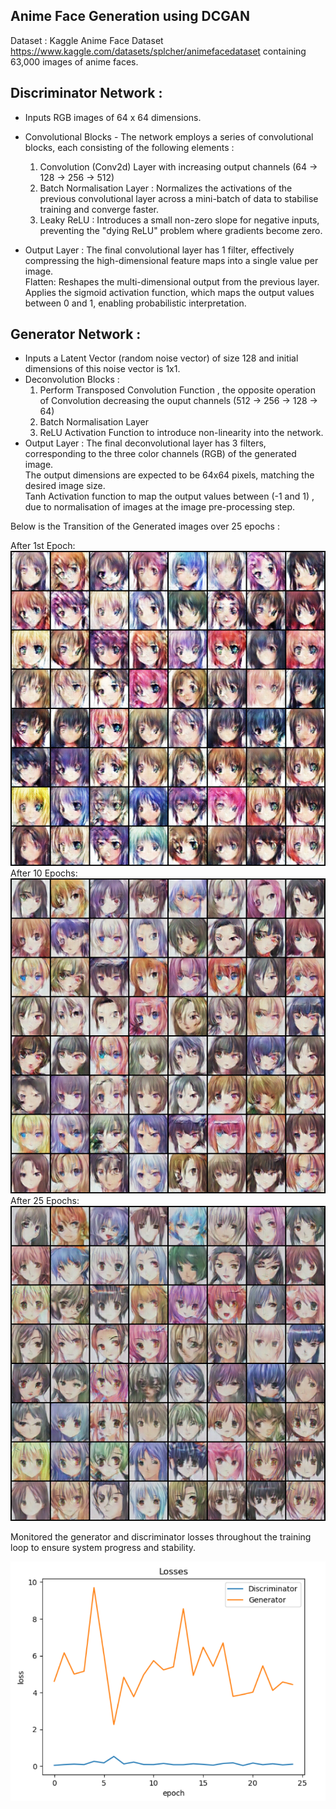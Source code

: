 ## Anime Face Generation using DCGAN

Dataset : Kaggle Anime Face Dataset https://www.kaggle.com/datasets/splcher/animefacedataset containing 63,000 images of anime faces.  
  
## Discriminator Network :  
- Inputs RGB images of 64 x 64 dimensions.
- Convolutional Blocks - The network employs a series of convolutional blocks, each consisting of the following elements :
    
  1. Convolution (Conv2d) Layer with increasing output channels (64 → 128 → 256 → 512)  
  2. Batch Normalisation Layer :  Normalizes the activations of the previous convolutional layer across a mini-batch of data to stabilise training and converge faster.
  3. Leaky ReLU : Introduces a small non-zero slope for negative inputs, preventing the "dying ReLU" problem where gradients become zero.
       
- Output Layer :
  The final convolutional layer has 1 filter, effectively compressing the high-dimensional feature maps into a single value per image.  
  Flatten: Reshapes the multi-dimensional output from the previous layer.  
  Applies the sigmoid activation function, which maps the output values between 0 and 1, enabling probabilistic interpretation.  

## Generator Network :
  - Inputs a Latent Vector (random noise vector) of size 128 and initial dimensions of this noise vector is 1x1.  
  - Deconvolution Blocks :  
    1. Perform Transposed Convolution Function , the opposite operation of Convolution decreasing the ouput channels (512 → 256 → 128 → 64)
    2. Batch Normalisation Layer
    3. ReLU Activation Function to introduce non-linearity into the network.
  - Output Layer :
    The final deconvolutional layer has 3 filters, corresponding to the three color channels (RGB) of the generated image.  
    The output dimensions are expected to be 64x64 pixels, matching the desired image size.  
    Tanh Activation function to map the output values between (-1 and 1) , due to normalisation of images at the image pre-processing step.

Below is the Transition of the Generated images over 25 epochs :  

After 1st Epoch:  
      ![alt text](https://github.com/Sushmit1/Projects/blob/main/Anime%20Face%20Generation%20using%20DCGAN/Generated/generated-image-0001.png)  
   After 10 Epochs:  
      ![alt text](https://github.com/Sushmit1/Projects/blob/main/Anime%20Face%20Generation%20using%20DCGAN/Generated/generated-image-0010.png)  
   After 25 Epochs:  
      ![alt text](https://github.com/Sushmit1/Projects/blob/main/Anime%20Face%20Generation%20using%20DCGAN/Generated/generated-image-0025.png)  

Monitored the generator and discriminator losses throughout the training loop to ensure system progress and stability.  

![alt text](https://github.com/Sushmit1/Projects/blob/main/Anime%20Face%20Generation%20using%20DCGAN/losses.png)

